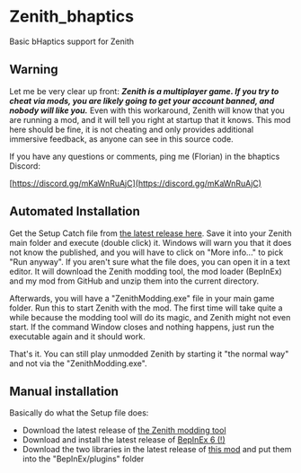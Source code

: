 # Zenith_bhaptics
Basic bHaptics support for Zenith

## Warning

Let me be very clear up front: ***Zenith is a multiplayer game. If you try to cheat via mods, you are likely going to get your account banned, and
nobody will like you.*** Even with this workaround, Zenith will know that you are running a mod, and it will tell you right at startup that it knows.
This mod here should be fine, it is not cheating and only provides additional immersive feedback, as anyone can see in this source code.

If you have any questions or comments, ping me (Florian) in the bhaptics Discord:

[https://discord.gg/mKaWnRuAjC](https://discord.gg/mKaWnRuAjC)

## Automated Installation

Get the Setup Catch file from [the latest release here](https://github.com/floh-bhaptics/Zenith_bhaptics/releases/latest/download/Install_Zenith_bhaptics.bat).
Save it into your Zenith main folder and execute (double click) it. Windows will warn you that it does not know the published, and you will have to
click on "More info..." to pick "Run anyway". If you aren't sure what the file does, you can open it in a text editor. It will download the Zenith modding
tool, the mod loader (BepInEx) and my mod from GitHub and unzip them into the current directory.

Afterwards, you will have a "ZenithModding.exe" file in your main game folder. Run this to start Zenith with the mod. The first time will take
quite a while because the modding tool will do its magic, and Zenith might not even start. If the command Window closes and nothing happens, just
run the executable again and it should work.

That's it. You can still play unmodded Zenith by starting it "the normal way" and not via the "ZenithModding.exe".

## Manual installation

Basically do what the Setup file does:
* Download the latest release of [the Zenith modding tool](https://github.com/Christoffyw/ZenithModding/releases)
* Download and install the latest release of [BepInEx 6 (!)](https://builds.bepinex.dev/projects/bepinex_be)
* Download the two libraries in the latest release of [this mod](https://github.com/floh-bhaptics/Zenith_bhaptics/releases/latest) and put them into the "BepInEx/plugins" folder
